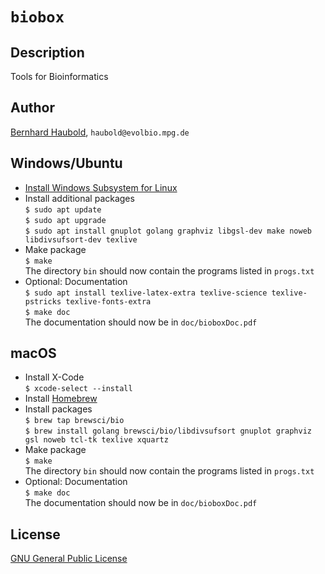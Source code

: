 # `biobox`
## Description
Tools for Bioinformatics
## Author
[Bernhard Haubold](http://guanine.evolbio.mpg.de/), `haubold@evolbio.mpg.de`
## Windows/Ubuntu
- [Install Windows Subsystem for Linux](https://docs.microsoft.com/en-us/windows/wsl/install)
- Install additional packages  
  `$ sudo apt update`  
  `$ sudo apt upgrade`  
  `$ sudo apt install gnuplot golang graphviz libgsl-dev make noweb libdivsufsort-dev texlive`
- Make package  
  `$ make`  
  The directory `bin` should now contain the programs listed in `progs.txt`
- Optional: Documentation  
  `$ sudo apt install texlive-latex-extra texlive-science texlive-pstricks texlive-fonts-extra`  
  `$ make doc`  
  The documentation should now be in `doc/bioboxDoc.pdf`
## macOS
- Install X-Code  
  `$ xcode-select --install`
- Install [Homebrew](https://brew.sh)
- Install packages  
  `$ brew tap brewsci/bio`  
  `$ brew install golang brewsci/bio/libdivsufsort gnuplot graphviz gsl noweb tcl-tk texlive xquartz`
- Make package  
  `$ make`  
  The directory `bin` should now contain the programs listed in `progs.txt`
- Optional: Documentation  
  `$ make doc`  
  The documentation should now be in `doc/bioboxDoc.pdf`
## License
[GNU General Public License](https://www.gnu.org/licenses/gpl.html)
